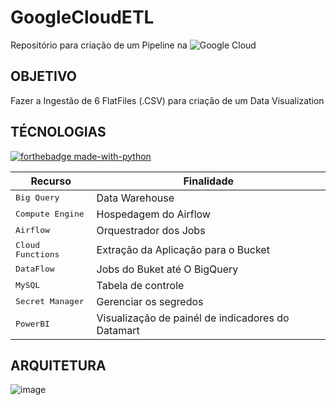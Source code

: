 <h1>GoogleCloudETL</h1> 

Repositório para criação de um Pipeline na ![Google Cloud](https://img.shields.io/badge/GoogleCloud-%234285F4.svg?style=for-the-badge&logo=google-cloud&logoColor=white)


<h2 id="objetivo"> OBJETIVO </h2>

Fazer a Ingestão de 6 FlatFiles (.CSV) para criação de um Data Visualization



<h2 id="technologies"> TÉCNOLOGIAS </h2>   

 [![forthebadge made-with-python](http://ForTheBadge.com/images/badges/made-with-python.svg)](https://www.python.org/)

| Recurso               | Finalidade                                          
|----------------------|-----------------------------------------------------
| <kbd>Big Query</kbd>     | Data Warehouse 
| <kbd>Compute Engine</kbd>     | Hospedagem do Airflow
| <kbd>Airflow</kbd>     | Orquestrador dos Jobs
| <kbd>Cloud Functions</kbd>     | Extração da Aplicação para o Bucket
| <kbd>DataFlow</kbd>     | Jobs do Buket até O BigQuery
| <kbd>MySQL</kbd>     | Tabela de controle
| <kbd>Secret Manager</kbd>     | Gerenciar os segredos
| <kbd>PowerBI</kbd>     | Visualização de painél de indicadores do Datamart


<h2 id="arquitetura"> ARQUITETURA </h2>

![image](https://github.com/user-attachments/assets/76a4f4b0-4b24-417f-a161-ad45bd7ab7dc)



